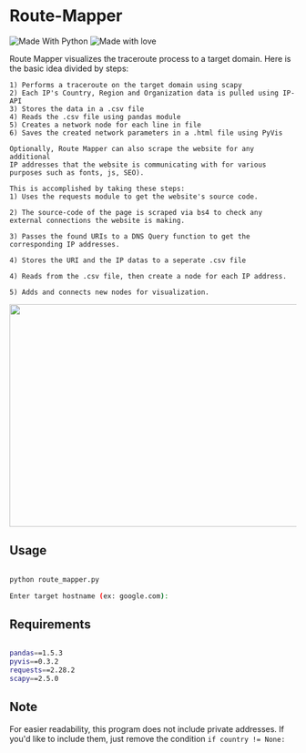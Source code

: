 # Route-Mapper
![Made With Python](http://ForTheBadge.com/images/badges/made-with-python.svg) ![Made with love](http://ForTheBadge.com/images/badges/built-with-love.svg)

Route Mapper visualizes the traceroute process to a target domain.
Here is the basic idea divided by steps:
```
1) Performs a traceroute on the target domain using scapy
2) Each IP's Country, Region and Organization data is pulled using IP-API
3) Stores the data in a .csv file
4) Reads the .csv file using pandas module
5) Creates a network node for each line in file
6) Saves the created network parameters in a .html file using PyVis

Optionally, Route Mapper can also scrape the website for any additional 
IP addresses that the website is communicating with for various purposes such as fonts, js, SEO).

This is accomplished by taking these steps:
1) Uses the requests module to get the website's source code.

2) The source-code of the page is scraped via bs4 to check any external connections the website is making.

3) Passes the found URIs to a DNS Query function to get the corresponding IP addresses.

4) Stores the URI and the IP datas to a seperate .csv file

4) Reads from the .csv file, then create a node for each IP address.

5) Adds and connects new nodes for visualization.
```


<img src="https://user-images.githubusercontent.com/90629653/223468455-ae0f23ff-e86c-46fe-8201-f968436cbb0c.png" width=628 height=391>

## Usage

``` bash

python route_mapper.py

Enter target hostname (ex: google.com): 

```

## Requirements

``` bash

pandas==1.5.3
pyvis==0.3.2
requests==2.28.2
scapy==2.5.0

```

## Note

For easier readability, this program does not include private addresses. If you'd like to include them, just remove the condition ``` if country != None: ``` 
